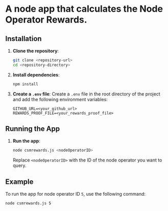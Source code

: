 # A node app that calculates the Node Operator Rewards.

## Installation

1. **Clone the repository**:
    ```sh
    git clone <repository-url>
    cd <repository-directory>
    ```

2. **Install dependencies**:
    ```sh
    npm install
    ```

3. **Create a `.env` file**:
    Create a `.env` file in the root directory of the project and add the following environment variables:
    ```env
    GITHUB_URL=<your_github_url>
    REWARDS_PROOF_FILE=<your_rewards_proof_file>
    ```

## Running the App

1. **Run the app**:
    ```sh
    node csmrewards.js <nodeOperatorID>
    ```

    Replace `<nodeOperatorID>` with the ID of the node operator you want to query.

## Example

To run the app for node operator ID `5`, use the following command:
```sh
node csmrewards.js 5